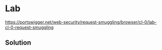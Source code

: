 # Lab

https://portswigger.net/web-security/request-smuggling/browser/cl-0/lab-cl-0-request-smuggling

## Solution

